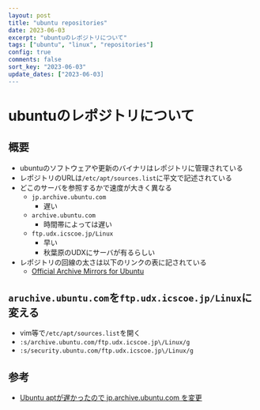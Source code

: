 ```yaml
---
layout: post
title: "ubuntu repositories"
date: 2023-06-03
excerpt: "ubuntuのレポジトリについて"
tags: ["ubuntu", "linux", "repositories"]
config: true
comments: false
sort_key: "2023-06-03"
update_dates: ["2023-06-03]
---
```


# ubuntuのレポジトリについて

## 概要
 - ubuntuのソフトウェアや更新のバイナリはレポジトリに管理されている
 - レポジトリのURLは`/etc/apt/sources.list`に平文で記述されている
 - どこのサーバを参照するかで速度が大きく異なる
   - `jp.archive.ubuntu.com`
     - 遅い
   - `archive.ubuntu.com`
     - 時間帯によっては遅い
   - `ftp.udx.icscoe.jp/Linux`
     - 早い
     - 秋葉原のUDXにサーバが有るらしい
 - レポジトリの回線の太さは以下のリンクの表に記されている
   - [Official Archive Mirrors for Ubuntu](https://launchpad.net/ubuntu/+archivemirrors)

## `aruchive.ubuntu.com`を`ftp.udx.icscoe.jp/Linux`に変える
 - vim等で`/etc/apt/sources.list`を開く
 - `:s/archive.ubuntu.com/ftp.udx.icscoe.jp\/Linux/g`
 - `:s/security.ubuntu.com/ftp.udx.icscoe.jp\/Linux/g`

## 参考
 - [Ubuntu aptが遅かったので jp.archive.ubuntu.com を変更](https://kuni92.net/2022/10/ubuntu-apt-jparchiveubuntucom.html)
